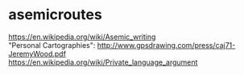 # asemicroutes

https://en.wikipedia.org/wiki/Asemic_writing<br>
"Personal Cartographies": http://www.gpsdrawing.com/press/caj71-JeremyWood.pdf<br>
https://en.wikipedia.org/wiki/Private_language_argument
